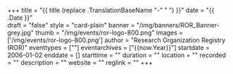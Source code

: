 +++
title = "{{ title (replace .TranslationBaseName "-" " ") }}" 
date = "{{ .Date }}"  
draft = "false" 
style = "card-plain" 
banner = "/img/banners/ROR_Banner-grey.jpg" 
thumb = "/img/events/ror-logo-800.png" 
images = ['/img/events/ror-logo-800.png']
author = "Research Organization Registry (ROR)" 
eventtypes = [""]
eventarchives = ["{{now.Year}}"]
startdate = 2006-01-02
enddate = []
starttime = ""
duration = ""
location = ""
recorded = ""
description = ""
website = ""
reglink = ""
+++


<!-- Post-event content template

## Materials 

- [Slides from event]()

{{< iframe "XXX" >}}

---

## Recording 

{{< youtube id="XXX" >}}


--!> 

